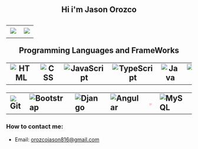 <h2 align="center"> Hi i'm Jason Orozco <h2>

<!--<p align="center">
  <img src="https://github-profile-trophy.vercel.app/?username=JEX2009&row=2&column=3&theme=darkhub">
</p>
-->


<table>
  <tr>
    <td valign="top">
      <img src="https://github-readme-stats.vercel.app/api?username=JEX2009&hide_title=false&hide_rank=false&show_icons=true&include_all_commits=true&count_private=true&disable_animations=false&theme=dark&locale=en&hide_border=false"    />
    <td valign="top">
      <img src="https://streak-stats.demolab.com?user=JEX2009&locale=en&mode=daily&theme=dark&hide_border=false&border_radius=5"/>
    </td>
  </tr>
</table>
<div align="center">
<table>
  <tr align = "center">
      <p> Programming Languages and FrameWorks </p>
		<td><img width="50" src="https://user-images.githubusercontent.com/25181517/192158954-f88b5814-d510-4564-b285-dff7d6400dad.png" alt="HTML" title="HTML"/></td>
		<td><img width="50" src="https://user-images.githubusercontent.com/25181517/183898674-75a4a1b1-f960-4ea9-abcb-637170a00a75.png" alt="CSS" title="CSS"/></td>
		<td><img width="50" src="https://user-images.githubusercontent.com/25181517/117447155-6a868a00-af3d-11eb-9cfe-245df15c9f3f.png" alt="JavaScript" title="JavaScript"/></td>
		<td><img width="50" src="https://user-images.githubusercontent.com/25181517/183890598-19a0ac2d-e88a-4005-a8df-1ee36782fde1.png" alt="TypeScript" title="TypeScript"/></td>
		<td><img width="50" src="https://user-images.githubusercontent.com/25181517/117201156-9a724800-adec-11eb-9a9d-3cd0f67da4bc.png" alt="Java" title="Java"/></td>
		<td><img width="50" src="https://user-images.githubusercontent.com/25181517/183423507-c056a6f9-1ba8-4312-a350-19bcbc5a8697.png" alt="Python" title="Python"/></td>
		<td><img width="50" src="https://user-images.githubusercontent.com/25181517/183570228-6a040b9f-3ddf-47a2-a201-743121dac664.png" alt="php" title="Php"/></td>
		<!-- <td><img width="50" src="https://user-images.githubusercontent.com/25181517/192158606-7c2ef6bd-6e04-47cf-b5bc-da2797cb5bda.png" alt="bash" title="bash"/></td>-->
  </tr>
</table>
</div>

<div align="center">
  <table> 
		<tr>
			<td><img width="50" src="https://user-images.githubusercontent.com/25181517/192108372-f71d70ac-7ae6-4c0d-8395-51d8870c2ef0.png" alt="Git" title="Git"/></td>
			<td><img width="50" src="https://user-images.githubusercontent.com/25181517/183898054-b3d693d4-dafb-4808-a509-bab54cf5de34.png" alt="Bootstrap" title="Bootstrap"/></td>
			<td><img width="50" src="https://avatars.githubusercontent.com/u/27804?s=200&v=4.png" alt="Django" title="Django"/></td>
			<td><img width="50" src="https://avatars.githubusercontent.com/u/67919709?s=200&v=4" alt="Angular" title="Angular"/></td>
			<td><img width="50" src="https://raw.githubusercontent.com/github/explore/56a826d05cf762b2b50ecbe7d492a839b04f3fbf/topics/laravel/laravel.png" alt="Laravel" title="Laravel"/></td>
      <td><img width="50" src="https://user-images.githubusercontent.com/25181517/183896128-ec99105a-ec1a-4d85-b08b-1aa1620b2046.png" alt="MySQL" title="MySQL"/></code></td>
    </tr>
  </table>
</div>

### How to contact me:
- Email: orozcojason816@gmail.com

<!-- 
**JEX2009/JEX2009** is a ✨ _special_ ✨ repository because its `README.md` (this file) appears on your GitHub profile.

### Personal Stuff:
- Currently working with Meddyg to migrate a radiation dose control project using dosimeters called NGDose..
- I'm a passionate developer who loves backend development.
- I'm a TypeScript geek :)
- You can ask me anything! I'm happy to help.
- I love nu metal, rock and grunge music.
- I'm a huge fan of Kurt Cobain and Chester Bennington.
Here are some ideas to get you started:

- 🔭 I’m currently working on ...
- 🌱 I’m currently learning ...
- 👯 I’m looking to collaborate on ...
- 🤔 I’m looking for help with ...
- 💬 Ask me about ...
- 📫 How to reach me: ...
- 😄 Pronouns: ...
- ⚡ Fun fact: ...
-->

